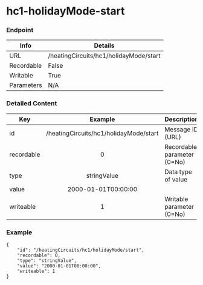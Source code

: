 # hc1-holidayMode-start



### Endpoint

| Info  | Details |
| ------------- | ------------- |
| URL   | /heatingCircuits/hc1/holidayMode/start   |
| Recordable   | False   |
| Writable   | True   |
| Parameters  | N/A |

### Detailed Content

|  Key  | Example | Description |
| ------------- | :------: | ------------------------------ |
|  id | /heatingCircuits/hc1/holidayMode/start | Message ID (URL) |
|  recordable | 0 | Recordable parameter (0=No) |
|  type | stringValue | Data type of value |
|  value | 2000-01-01T00:00:00 |  |
|  writeable | 1 | Writable parameter (0=No) |



### Example
```
{
    "id": "/heatingCircuits/hc1/holidayMode/start",
    "recordable": 0,
    "type": "stringValue",
    "value": "2000-01-01T00:00:00",
    "writeable": 1
}
```
